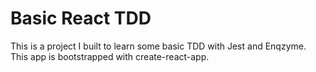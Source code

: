 # Basic React TDD

This is a project I built to learn some basic TDD with Jest and Enqzyme. This app is bootstrapped with create-react-app.
